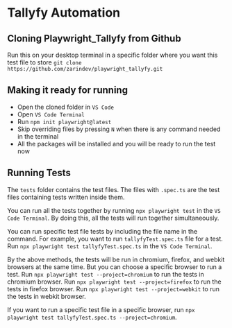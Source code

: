 # Tallyfy Automation

## Cloning Playwright_Tallyfy from Github
Run this on your desktop terminal in a specific folder where you want this test file to store `git clone https://github.com/zarindev/playwright_tallyfy.git`

## Making it ready for running
- Open the cloned folder in `VS Code`
- Open `VS Code Terminal`
- Run `npm init playwright@latest`
- Skip overriding files by pressing `N` when there is any command needed in the terminal
- All the packages will be installed and you will be ready to run the test now

## Running Tests
The `tests` folder contains the test files. The files with `.spec.ts` are the test files containing tests written inside them. 

You can run all the tests together by running `npx playwright test` in the `VS Code Terminal`. By doing this, all the tests will run together simultaneously. 

You can run specific test file tests by including the file name in the command. For example, you want to run `tallyfyTest.spec.ts` file for a test. Run `npx playwright test tallyfyTest.spec.ts` in the `VS Code Terminal`.

By the above methods, the tests will be run in chromium, firefox, and webkit browsers at the same time. But you can choose a specific browser to run a test. 
Run `npx playwright test --project=chromium` to run the tests in chromium browser.
Run `npx playwright test --project=firefox` to run the tests in firefox browser.
Run `npx playwright test --project=webkit` to run the tests in webkit browser.

If you want to run a specific test file in a specific browser, run `npx playwright test tallyfyTest.spec.ts --project=chromium`.






